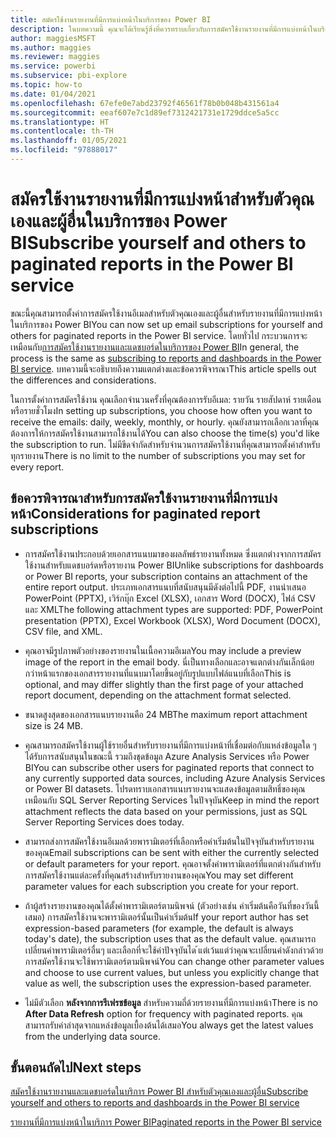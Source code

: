 ```yaml
---
title: สมัครใช้งานรายงานที่มีการแบ่งหน้าในบริการของ Power BI
description: ในบทความนี้ คุณจะได้เรียนรู้สิ่งที่ควรทราบเกี่ยวกับการสมัครใช้งานรายงานที่มีการแบ่งหน้าในบริการของ Power BI
author: maggiesMSFT
ms.author: maggies
ms.reviewer: maggies
ms.service: powerbi
ms.subservice: pbi-explore
ms.topic: how-to
ms.date: 01/04/2021
ms.openlocfilehash: 67efe0e7abd23792f46561f78b0b048b431561a4
ms.sourcegitcommit: eeaf607e7c1d89ef7312421731e1729ddce5a5cc
ms.translationtype: HT
ms.contentlocale: th-TH
ms.lasthandoff: 01/05/2021
ms.locfileid: "97888017"
---
```

# <a name="subscribe-yourself-and-others-to-paginated-reports-in-the-power-bi-service"></a><span data-ttu-id="0d393-103">สมัครใช้งานรายงานที่มีการแบ่งหน้าสำหรับตัวคุณเองและผู้อื่นในบริการของ Power BI</span><span class="sxs-lookup"><span data-stu-id="0d393-103">Subscribe yourself and others to paginated reports in the Power BI service</span></span> 

<span data-ttu-id="0d393-104">ขณะนี้คุณสามารถตั้งค่าการสมัครใช้งานอีเมลสำหรับตัวคุณเองและผู้อื่นสำหรับรายงานที่มีการแบ่งหน้าในบริการของ Power BI</span><span class="sxs-lookup"><span data-stu-id="0d393-104">You can now set up email subscriptions for yourself and others for paginated reports in the Power BI service.</span></span> <span data-ttu-id="0d393-105">โดยทั่วไป กระบวนการจะเหมือนกับ[การสมัครใช้งานรายงานและแดชบอร์ดในบริการของ Power BI](end-user-subscribe.md)</span><span class="sxs-lookup"><span data-stu-id="0d393-105">In general, the process is the same as [subscribing to reports and dashboards in the Power BI service](end-user-subscribe.md).</span></span> <span data-ttu-id="0d393-106">บทความนี้จะอธิบายถึงความแตกต่างและข้อควรพิจารณา</span><span class="sxs-lookup"><span data-stu-id="0d393-106">This article spells out the differences and considerations.</span></span> 

<span data-ttu-id="0d393-107">ในการตั้งค่าการสมัครใช้งาน คุณเลือกจำนวนครั้งที่คุณต้องการรับอีเมล: รายวัน รายสัปดาห์ รายเดือน หรือรายชั่วโมง</span><span class="sxs-lookup"><span data-stu-id="0d393-107">In setting up subscriptions, you choose how often you want to receive the emails: daily, weekly, monthly, or hourly.</span></span> <span data-ttu-id="0d393-108">คุณยังสามารถเลือกเวลาที่คุณต้องการให้การสมัครใช้งานสามารถใช้งานได้</span><span class="sxs-lookup"><span data-stu-id="0d393-108">You can also choose the time(s) you'd like the subscription to run.</span></span> <span data-ttu-id="0d393-109">ไม่มีขีดจำกัดสำหรับจำนวนการสมัครใช้งานที่คุณสามารถตั้งค่าสำหรับทุกรายงาน</span><span class="sxs-lookup"><span data-stu-id="0d393-109">There is no limit to the number of subscriptions you may set for every report.</span></span> 

## <a name="considerations-for-paginated-report-subscriptions"></a><span data-ttu-id="0d393-110">ข้อควรพิจารณาสำหรับการสมัครใช้งานรายงานที่มีการแบ่งหน้า</span><span class="sxs-lookup"><span data-stu-id="0d393-110">Considerations for paginated report subscriptions</span></span> 

- <span data-ttu-id="0d393-111">การสมัครใช้งานประกอบด้วยเอกสารแนบมาของผลลัพธ์รายงานทั้งหมด ซึ่งแตกต่างจากการสมัครใช้งานสำหรับแดชบอร์ดหรือรายงาน Power BI</span><span class="sxs-lookup"><span data-stu-id="0d393-111">Unlike subscriptions for dashboards or Power BI reports, your subscription contains an attachment of the entire report output.</span></span>  <span data-ttu-id="0d393-112">ประเภทเอกสารแนบที่สนับสนุนมีดังต่อไปนี้ PDF, งานนำเสนอ PowerPoint (PPTX), เวิร์กบุ๊ก Excel (XLSX), เอกสาร Word (DOCX), ไฟล์ CSV และ XML</span><span class="sxs-lookup"><span data-stu-id="0d393-112">The following attachment types are supported: PDF, PowerPoint presentation (PPTX), Excel Workbook (XLSX), Word Document (DOCX), CSV file, and XML.</span></span>

- <span data-ttu-id="0d393-113">คุณอาจมีรูปภาพตัวอย่างของรายงานในเนื้อความอีเมล</span><span class="sxs-lookup"><span data-stu-id="0d393-113">You may include a preview image of the report in the email body.</span></span>  <span data-ttu-id="0d393-114">นี่เป็นทางเลือกและอาจแตกต่างกันเล็กน้อยกว่าหน้าแรกของเอกสารรายงานที่แนบมาโดยขึ้นอยู่กับรูปแบบไฟล์แนบที่เลือก</span><span class="sxs-lookup"><span data-stu-id="0d393-114">This is optional, and may differ slightly than the first page of your attached report document, depending on the attachment format selected.</span></span> 

- <span data-ttu-id="0d393-115">ขนาดสูงสุดของเอกสารแนบรายงานคือ 24 MB</span><span class="sxs-lookup"><span data-stu-id="0d393-115">The maximum report attachment size is 24 MB.</span></span> 

- <span data-ttu-id="0d393-116">คุณสามารถสมัครใช้งานผู้ใช้รายอื่นสำหรับรายงานที่มีการแบ่งหน้าที่เชื่อมต่อกับแหล่งข้อมูลใด ๆ ได้รับการสนับสนุนในขณะนี้ รวมถึงชุดข้อมูล Azure Analysis Services หรือ Power BI</span><span class="sxs-lookup"><span data-stu-id="0d393-116">You can subscribe other users for paginated reports that connect to any currently supported data sources, including Azure Analysis Services or Power BI datasets.</span></span> <span data-ttu-id="0d393-117">โปรดทราบเอกสารแนบรายงานจะแสดงข้อมูลตามสิทธิ์ของคุณ เหมือนกับ SQL Server Reporting Services ในปัจจุบัน</span><span class="sxs-lookup"><span data-stu-id="0d393-117">Keep in mind the report attachment reflects the data based on your permissions, just as SQL Server Reporting Services does today.</span></span> 

- <span data-ttu-id="0d393-118">สามารถส่งการสมัครใช้งานอีเมลด้วยพารามิเตอร์ที่เลือกหรือค่าเริ่มต้นในปัจจุบันสำหรับรายงานของคุณ</span><span class="sxs-lookup"><span data-stu-id="0d393-118">Email subscriptions can be sent with either the currently selected or default parameters for your report.</span></span>  <span data-ttu-id="0d393-119">คุณอาจตั้งค่าพารามิเตอร์ที่แตกต่างกันสำหรับการสมัครใช้งานแต่ละครั้งที่คุณสร้างสำหรับรายงานของคุณ</span><span class="sxs-lookup"><span data-stu-id="0d393-119">You may set different parameter values for each subscription you create for your report.</span></span> 

- <span data-ttu-id="0d393-120">ถ้าผู้สร้างรายงานของคุณได้ตั้งค่าพารามิเตอร์ตามนิพจน์ (ตัวอย่างเช่น ค่าเริ่มต้นคือวันที่ของวันนี้เสมอ) การสมัครใช้งานจะพารามิเตอร์นั้นเป็นค่าเริ่มต้น</span><span class="sxs-lookup"><span data-stu-id="0d393-120">If your report author has set expression-based parameters (for example, the default is always today's date), the subscription uses that as the default value.</span></span> <span data-ttu-id="0d393-121">คุณสามารถเปลี่ยนค่าพารามิเตอร์อื่นๆ และเลือกที่จะใช้ค่าปัจจุบันได ้แต่เว้นแต่ว่าคุณจะเปลี่ยนค่าดังกล่าวด้วย การสมัครใช้งานจะใช้พารามิเตอร์ตามนิพจน์</span><span class="sxs-lookup"><span data-stu-id="0d393-121">You can change other parameter values and choose to use current values, but unless you explicitly change that value as well, the subscription uses the expression-based parameter.</span></span>

- <span data-ttu-id="0d393-122">ไม่มีตัวเลือก **หลังจากการรีเฟรชข้อมูล** สำหรับความถี่ด้วยรายงานที่มีการแบ่งหน้า</span><span class="sxs-lookup"><span data-stu-id="0d393-122">There is no **After Data Refresh** option for frequency with paginated reports.</span></span> <span data-ttu-id="0d393-123">คุณสามารถรับค่าล่าสุดจากแหล่งข้อมูลเบื้องต้นได้เสมอ</span><span class="sxs-lookup"><span data-stu-id="0d393-123">You always get the latest values from the underlying data source.</span></span> 

## <a name="next-steps"></a><span data-ttu-id="0d393-124">ขั้นตอนถัดไป</span><span class="sxs-lookup"><span data-stu-id="0d393-124">Next steps</span></span>

[<span data-ttu-id="0d393-125">สมัครใช้งานรายงานและแดชบอร์ดในบริการ Power BI สำหรับตัวคุณเองและผู้อื่น</span><span class="sxs-lookup"><span data-stu-id="0d393-125">Subscribe yourself and others to reports and dashboards in the Power BI service</span></span>](../collaborate-share/service-report-subscribe.md)

[<span data-ttu-id="0d393-126">รายงานที่มีการแบ่งหน้าในบริการ Power BI</span><span class="sxs-lookup"><span data-stu-id="0d393-126">Paginated reports in the Power BI service</span></span>](end-user-paginated-report.md)
